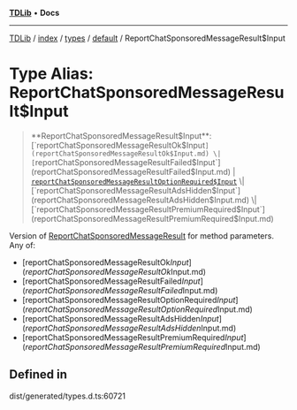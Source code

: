 [**TDLib**](../../../../../../README.md) • **Docs**

***

[TDLib](../../../../../../modules.md) / [index](../../../../../README.md) / [types](../../../README.md) / [default](../README.md) / ReportChatSponsoredMessageResult$Input

# Type Alias: ReportChatSponsoredMessageResult$Input

> **ReportChatSponsoredMessageResult$Input**: [`reportChatSponsoredMessageResultOk$Input`](reportChatSponsoredMessageResultOk$Input.md) \| [`reportChatSponsoredMessageResultFailed$Input`](reportChatSponsoredMessageResultFailed$Input.md) \| [`reportChatSponsoredMessageResultOptionRequired$Input`](reportChatSponsoredMessageResultOptionRequired$Input.md) \| [`reportChatSponsoredMessageResultAdsHidden$Input`](reportChatSponsoredMessageResultAdsHidden$Input.md) \| [`reportChatSponsoredMessageResultPremiumRequired$Input`](reportChatSponsoredMessageResultPremiumRequired$Input.md)

Version of [ReportChatSponsoredMessageResult](ReportChatSponsoredMessageResult.md) for method parameters.
Any of:
- [reportChatSponsoredMessageResultOk$Input](reportChatSponsoredMessageResultOk$Input.md)
- [reportChatSponsoredMessageResultFailed$Input](reportChatSponsoredMessageResultFailed$Input.md)
- [reportChatSponsoredMessageResultOptionRequired$Input](reportChatSponsoredMessageResultOptionRequired$Input.md)
- [reportChatSponsoredMessageResultAdsHidden$Input](reportChatSponsoredMessageResultAdsHidden$Input.md)
- [reportChatSponsoredMessageResultPremiumRequired$Input](reportChatSponsoredMessageResultPremiumRequired$Input.md)

## Defined in

dist/generated/types.d.ts:60721
